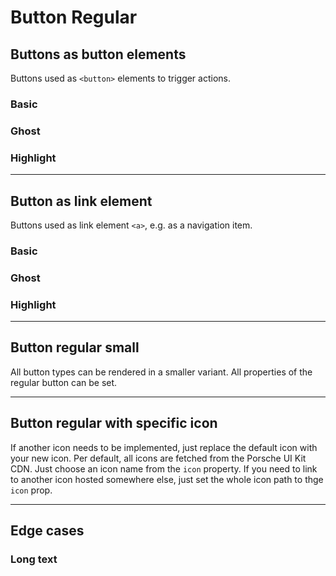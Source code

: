 # Button Regular

## Buttons as button elements
Buttons used as `<button>` elements to trigger actions.

### Basic

<Playground :themeable="true" :childElementLayout="{spacing: 'inline'}">
  <template v-slot={theme}>
    <p-button-regular :theme="theme">Click Here!</p-button-regular>
    <p-button-regular :theme="theme" disabled="true">Disabled</p-button-regular>
    <p-button-regular :theme="theme" loading="true">Loading...</p-button-regular>
  </template>
</Playground>

### Ghost

<Playground :themeable="true" :childElementLayout="{spacing: 'inline'}">
  <template v-slot={theme}>
    <p-button-regular variant="ghost" :theme="theme">Click Here!</p-button-regular>
    <p-button-regular variant="ghost" :theme="theme" disabled="true">Disabled</p-button-regular>
    <p-button-regular variant="ghost" loading="true" :theme="theme">Loading...</p-button-regular>
  </template>
</Playground>

### Highlight

<Playground :themeable="true" :childElementLayout="{spacing: 'inline'}">
  <template v-slot={theme}>
    <p-button-regular variant="highlight" :theme="theme">Click Here!</p-button-regular>
    <p-button-regular variant="highlight" :theme="theme" disabled="true">Disabled</p-button-regular>
    <p-button-regular variant="highlight" loading="true" :theme="theme">Loading...</p-button-regular>
  </template>
</Playground>

---

## Button as link element
Buttons used as link element `<a>`, e.g. as a navigation item.

### Basic

<Playground :themeable="true" :childElementLayout="{spacing: 'inline'}">
  <template v-slot={theme}>
    <p-button-regular href="/lorem/ipsum" :theme="theme">Click Here!</p-button-regular>
    <p-button-regular href="#" disabled="true" :theme="theme">Disabled</p-button-regular>
    <p-button-regular href="/lorem/ipsum" variant="highlight" loading="true" :theme="theme">Loading...</p-button-regular>
  </template>
</Playground>

### Ghost
<Playground :themeable="true" :childElementLayout="{spacing: 'inline'}">
  <template v-slot={theme}>
    <p-button-regular href="/lorem/ipsum" variant="ghost" :theme="theme">Click Here!</p-button-regular>
    <p-button-regular href="#" variant="ghost" disabled :theme="theme">Disabled</p-button-regular>
    <p-button-regular href="#" variant="ghost" loading="true" :theme="theme">Loading...</p-button-regular>
  </template>
</Playground>

### Highlight
<Playground :themeable="true" :childElementLayout="{spacing: 'inline'}">
  <template v-slot={theme}>
    <p-button-regular href="/lorem/ipsum" variant="highlight" :theme="theme">Click Here!</p-button-regular>
    <p-button-regular href="#" variant="highlight" disabled :theme="theme">Disabled</p-button-regular>
    <p-button-regular href="#" loading="true" :theme="theme">Loading...</p-button-regular>
  </template>
</Playground>

---

## Button regular small
All button types can be rendered in a smaller variant. All properties of the regular button can be set.

<Playground :themeable="true" :childElementLayout="{spacing: 'inline'}">
  <template v-slot={theme}>
    <p-button-regular small="true" :theme="theme">Click Here!</p-button-regular>
    <p-button-regular small="true" variant="ghost" :theme="theme">Click Here!</p-button-regular>
    <p-button-regular small="true" variant="highlight" :theme="theme">Click Here!</p-button-regular>
  </template>
</Playground>

---

## Button regular with specific icon
If another icon needs to be implemented, just replace the default icon with your new icon. Per default, all icons are fetched from the Porsche UI Kit CDN. Just choose an icon name from the `icon` property.
If you need to link to another icon hosted somewhere else, just set the whole icon path to thge `icon` prop.

<Playground :themeable="true" :childElementLayout="{spacing: 'inline'}">
  <template v-slot={theme}>
    <p-button-regular icon="phone" :theme="theme">Click Here!</p-button-regular>
    <p-button-regular :icon="require(`@/assets/icon-custom-kaixin.svg`)" :theme="theme">Click Here!</p-button-regular>
  </template>
</Playground>

---

## Edge cases

### Long text
<Playground :themeable="true" :childElementLayout="{spacing: 'inline'}">
  <template v-slot={theme}>
    <div style="max-width: 320px">
      <p-button-regular icon="phone" :theme="theme">Lorem ipsum dolor sit amet, consetetur sadipscing elitr, sed diam nonumy eirmod tempor invidunt ut labore et dolore magna aliquyam erat, sed diam voluptua.</p-button-regular>
    </div>
  </template>
</Playground>